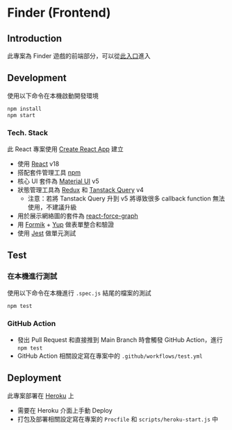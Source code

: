# Finder (Frontend)

## Introduction

此專案為 Finder 遊戲的前端部分，可以從[此入口](https://finder-react-frontend-c6157901d82e.herokuapp.com)進入

## Development

使用以下命令在本機啟動開發環境

```bash
npm install
npm start
```

### Tech. Stack

此 React 專案使用 [Create React App](https://create-react-app.dev/) 建立

- 使用 [React](https://react.dev/) v18
- 搭配套件管理工具 [npm](https://github.com/npm/cli)
- 核心 UI 套件為 [Material UI](https://mui.com/material-ui/) v5
- 狀態管理工具為 [Redux](https://redux.js.org/) 和 [Tanstack Query](https://tanstack.com/query/v4/docs/framework/react/overview) v4
  - 注意：若將 Tanstack Query 升到 v5 將導致很多 callback function 無法使用，不建議升級
- 用於展示網絡圖的套件為 [react-force-graph](https://github.com/vasturiano/react-force-graph)
- 用 [Formik](https://formik.org/) + [Yup](https://github.com/jquense/yup) 做表單整合和驗證
- 使用 [Jest](https://jestjs.io/) 做單元測試

## Test

### 在本機進行測試

使用以下命令在本機進行 `.spec.js` 結尾的檔案的測試

```bash
npm test
```

### GitHub Action

- 發出 Pull Request 和直接推到 Main Branch 時會觸發 GitHub Action，進行 `npm test`
- GitHub Action 相關設定寫在專案中的 `.github/workflows/test.yml`

## Deployment

此專案部署在 [Heroku](https://dashboard.heroku.com/apps) 上

- 需要在 Heroku 介面上手動 Deploy
- 打包及部署相關設定寫在專案的 `Procfile` 和 `scripts/heroku-start.js` 中
